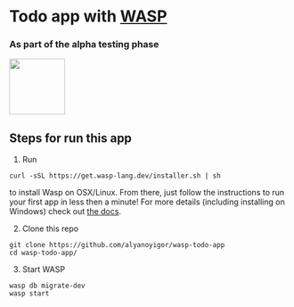# Todo app with [WASP](https://github.com/wasp-lang/wasp)
### As part of the alpha testing phase

  <img height="100px" src="https://user-images.githubusercontent.com/1536647/77317442-78625700-6d0b-11ea-9822-0fb21e557e87.png"/>

<br>

## Steps for run this app

1. Run
```
curl -sSL https://get.wasp-lang.dev/installer.sh | sh
```
to install Wasp on OSX/Linux. From there, just follow the instructions to run your first app in less then a minute!
For more details (including installing on Windows) check out [the docs](https://wasp-lang.dev/docs).

2. Clone this repo
```
git clone https://github.com/alyanoyigor/wasp-todo-app
cd wasp-todo-app/
```
3. Start WASP
```
wasp db migrate-dev
wasp start
```
